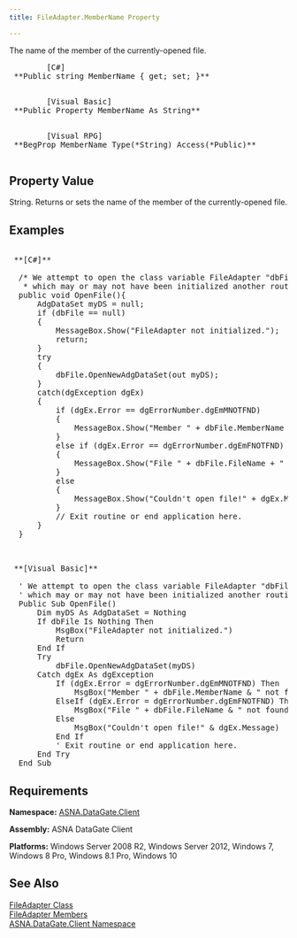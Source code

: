 ```yaml
---
title: FileAdapter.MemberName Property

---
```


<span>The name of the member of the currently-opened file. </span> 
<pre>        <span class="lang">[C#]</span>
 **Public string MemberName { get; set; }** 
      </pre>
<pre>        <span class="lang">[Visual Basic] </span>
 **Public Property MemberName As String** 
      </pre>
<pre class="prettyprint">
        <span class="lang">[Visual RPG]</span>
 **BegProp MemberName Type(*String) Access(*Public)** 
      </pre>

## Property Value

String. Returns or sets the name of the member of the currently-opened file.
## Examples

<pre>        <span class="lang">
 **[C#]** 
        </span>
  /* We attempt to open the class variable FileAdapter "dbFile" 
   * which may or may not have been initialized another routine. */
  public void OpenFile(){
      AdgDataSet myDS = null;
      if (dbFile == null)
      {
          MessageBox.Show("FileAdapter not initialized.");
          return;
      }
      try
      {
          dbFile.OpenNewAdgDataSet(out myDS);
      }
      catch(dgException dgEx)
      {
          if (dgEx.Error == dgErrorNumber.dgEmMNOTFND)
          {
              MessageBox.Show("Member " + dbFile.MemberName + " not found!");
          }
          else if (dgEx.Error == dgErrorNumber.dgEmFNOTFND)
          {
              MessageBox.Show("File " + dbFile.FileName + " not found!");
          }
          else 
          {
              MessageBox.Show("Couldn't open file!" + dgEx.Message, "");
          } 
          // Exit routine or end application here.
      }
  }
 </pre>
<pre>        <span class="lang">
 **[Visual Basic]** 
        </span>
  ' We attempt to open the class variable FileAdapter "dbFile" 
  ' which may or may not have been initialized another routine. 
  Public Sub OpenFile()
      Dim myDS As AdgDataSet = Nothing
      If dbFile Is Nothing Then
          MsgBox("FileAdapter not initialized.")
          Return
      End If
      Try
          dbFile.OpenNewAdgDataSet(myDS)
      Catch dgEx As dgException
          If (dgEx.Error = dgErrorNumber.dgEmMNOTFND) Then
              MsgBox("Member " + dbFile.MemberName &amp; " not found!")
          ElseIf (dgEx.Error = dgErrorNumber.dgEmFNOTFND) Then
              MsgBox("File " + dbFile.FileName &amp; " not found!")
          Else
              MsgBox("Couldn't open file!" &amp; dgEx.Message)
          End If
          ' Exit routine or end application here.
      End Try
  End Sub</pre>

## Requirements

**Namespace:** [ASNA.DataGate.Client](datagate-client-namespace.html) 

**Assembly:** ASNA DataGate Client

**Platforms:** Windows Server 2008 R2, Windows Server 2012, Windows 7, Windows 8 Pro, Windows 8.1 Pro, Windows 10
## See Also


[FileAdapter Class](file-adapter-class.html)
      <br />
[FileAdapter Members](file-adapter-members.html)
      <br />
[ASNA.DataGate.Client Namespace](datagate-client-namespace.html)  

